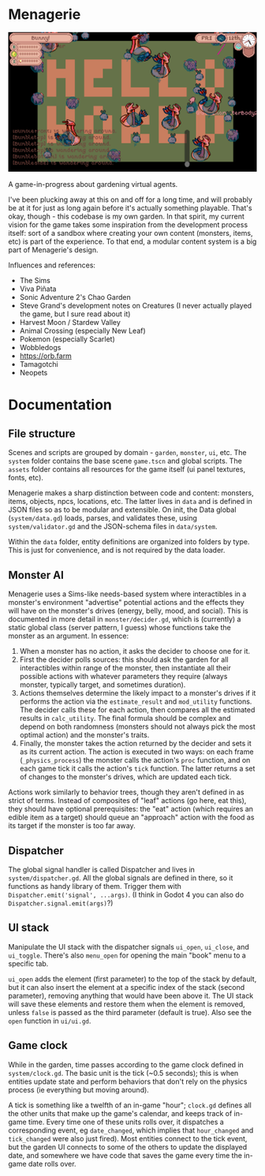 # Menagerie

![nintendo pls don't sue, it's just a test asset i swear](docs/img/2023-06-27_monster-spawning.png)

A game-in-progress about gardening virtual agents.

I've been plucking away at this on and off for a long time, and will probably be at it for just as long again before it's actually something playable.  That's okay, though - this codebase is my own garden.  In that spirit, my current vision for the game takes some inspiration from the development process itself: sort of a sandbox where creating your own content (monsters, items, etc) is part of the experience.  To that end, a modular content system is a big part of Menagerie's design.

Influences and references:
- The Sims
- Viva Piñata
- Sonic Adventure 2's Chao Garden
- Steve Grand's development notes on Creatures (I never actually played the game, but I sure read about it)
- Harvest Moon / Stardew Valley
- Animal Crossing (especially New Leaf)
- Pokemon (especially Scarlet)
- Wobbledogs
- https://orb.farm
- Tamagotchi
- Neopets

# Documentation 

## File structure

Scenes and scripts are grouped by domain - `garden`, `monster`, `ui`, etc.  The `system` folder contains the base scene `game.tscn` and global scripts.  The `assets` folder contains all resources for the game itself (ui panel textures, fonts, etc).

Menagerie makes a sharp distinction between code and content: monsters, items, objects, npcs, locations, etc.  The latter lives in `data` and is defined in JSON files so as to be modular and extensible.  On init, the Data global (`system/data.gd`) loads, parses, and validates these, using `system/validator.gd` and the JSON-schema files in `data/system`.

Within the `data` folder, entity definitions are organized into folders by type.  This is just for convenience, and is not required by the data loader.


## Monster AI

Menagerie uses a Sims-like needs-based system where interactibles in a monster's environment "advertise" potential actions and the effects they will have on the monster's drives (energy, belly, mood, and social).  This is documented in more detail in `monster/decider.gd`, which is (currently) a static global class (server pattern, I guess) whose functions take the monster as an argument.  In essence:

1. When a monster has no action, it asks the decider to choose one for it.
2. First the decider polls sources: this should ask the garden for all interactibles within range of the monster, then instantiate all their possible actions with whatever parameters they require (always monster, typically target, and sometimes duration).
3. Actions themselves determine the likely impact to a monster's drives if it performs the action via the `estimate_result` and `mod_utility` functions.  The decider calls these for each action, then compares all the estimated results in `calc_utility`.  The final formula should be complex and depend on both randomness (monsters should not always pick the most optimal action) and the monster's traits.
4. Finally, the monster takes the action returned by the decider and sets it as its current action.  The action is executed in two ways: on each frame (`_physics_process`) the monster calls the action's `proc` function, and on each game tick it calls the action's `tick` function.  The latter returns a set of changes to the monster's drives, which are updated each tick.

Actions work similarly to behavior trees, though they aren't defined in as strict of terms.  Instead of composites of "leaf" actions (go here, eat this), they should have optional prerequisites: the "eat" action (which requires an edible item as a target) should queue an "approach" action with the food as its target if the monster is too far away.

## Dispatcher

The global signal handler is called Dispatcher and lives in `system/dispatcher.gd`.  All the global signals are defined in there, so it functions as handy library of them.  Trigger them with `Dispatcher.emit('signal', ...args)`. (I think in Godot 4 you can also do `Dispatcher.signal.emit(args)`?)

## UI stack

Manipulate the UI stack with the dispatcher signals `ui_open`, `ui_close`, and `ui_toggle`.  There's also `menu_open` for opening the main "book" menu to a specific tab.

`ui_open` adds the element (first parameter) to the top of the stack by default, but it can also insert the element at a specific index of the stack (second parameter), removing anything that would have been above it.  The UI stack will save these elements and restore them when the element is removed, unless `false` is passed as the third parameter (default is true).  Also see the `open` function in `ui/ui.gd`.

## Game clock

While in the garden, time passes according to the game clock defined in `system/clock.gd`.  The basic unit is the tick (~0.5 seconds); this is when entities update state and perform behaviors that don't rely on the physics process (ie everything but moving around).

A tick is something like a twelfth of an in-game "hour"; `clock.gd` defines all the other units that make up the game's calendar, and keeps track of in-game time.  Every time one of these units rolls over, it dispatches a corresponding event, eg `date_changed`, which implies that `hour_changed` and `tick_changed` were also just fired).  Most entities connect to the tick event, but the garden UI connects to some of the others to update the displayed date, and somewhere we have code that saves the game every time the in-game date rolls over.


